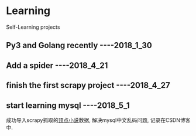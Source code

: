 # Learning
Self-Learning projects

## Py3 and Golang recently ----2018_1_30
## Add a spider ----2018_4_21
## finish the first scrapy project ----2018_4_27
## start learning mysql ----2018_5_1
成功导入scrapy抓取的[顶点小说](http://www.23us.so/)数据, 解决mysql中文乱码问题, 记录在CSDN博客中.
